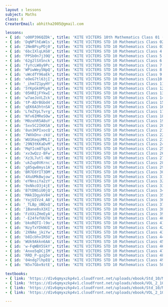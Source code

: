 ```yaml
--- 
layout : lessons 
subject: Maths
class: X
CreaterEmail: abhitha2005@gmail.com

lessons: 
- { id: 'oO0P396QZDk', title: 'KITE VICTERS 10th Mathematics Class 01 (First Bell-ഫസ്റ്റ് ബെല്‍)' }
- { id: 'DqNPlhEaW1s', title: 'KITE VICTERS STD 10 Mathematics Class 02 (First Bell-ഫസ്റ്റ് ബെല്‍)' }
- { id: '2NeBPsyPDj0', title: 'KITE VICTERS STD 10 Mathematics Class 03 (First Bell-ഫസ്റ്റ് ബെല്‍)' }
- { id: '6bcIXlqLKG8', title: 'KITE VICTERS STD 10 Mathematics Class 4 (First Bell-ഫസ്റ്റ് ബെല്‍)' }
- { id: 'PPSb0n7j39Q', title: 'KITE VICTERS STD 10 Mathematics Class 5 (First Bell-ഫസ്റ്റ് ബെല്‍)' }
- { id: '62g2lSXSnck', title: 'KITE VICTERS STD 10 Mathematics Class 6 (First Bell-ഫസ്റ്റ് ബെല്‍)' }
- { id: 'fyYcLW8y9Pc', title: 'KITE VICTERS STD 10 Mathematics Class 7 (First Bell-ഫസ്റ്റ് ബെല്‍)' }
- { id: 'WPiwWey5NpQ', title: 'KITE VICTERS STD 10 Mathematics Class 8 (First Bell-ഫസ്റ്റ് ബെല്‍)' }
- { id: 'uWcdfY96aEk', title: 'KITE VICTERS STD 10 Mathematics Class 9 (First Bell-ഫസ്റ്റ് ബെല്‍)' }
- { id: 'eOeG7tl63jI', title: 'KITE VICTERS STD 10 Mathematics Class10 (First Bell-ഫസ്റ്റ് ബെല്‍)' }
- { id: '_ihm7Z1pyHY', title: 'KITE VICTERS STD 10 Mathematics Class 11 (First Bell-ഫസ്റ്റ് ബെല്‍)' }
- { id: '5YKpGk0PGyA', title: 'KITE VICTERS STD 10 Mathematics Class 12 (First Bell-ഫസ്റ്റ് ബെല്‍)' }
- { id: '05HRIjFYkwI', title: 'KITE VICTERS STD 10 Mathematics Class 13 (First Bell-ഫസ്റ്റ് ബെല്‍)' }
- { id: 'w7aeJoVLZck', title: 'KITE VICTERS STD 10 Mathematics Class 14 (First Bell-ഫസ്റ്റ് ബെല്‍)' }
- { id: 'tP-ADrBGbd4', title: 'KITE VICTERS STD 10 Mathematics Class 15 (First Bell-ഫസ്റ്റ് ബെല്‍)' }
- { id: 'qEK6A3htnSA', title: 'KITE VICTERS STD 10 Mathematics Class 16 (First Bell-ഫസ്റ്റ് ബെല്‍)' }
- { id: 'LfmZYpLTvrg', title: 'KITE VICTERS STD 10 Mathematics Class 17 (First Bell-ഫസ്റ്റ് ബെല്‍)' }
- { id: 'Nfv6IMReSOw', title: 'KITE VICTERS STD 10 Mathematics Class 18 (First Bell-ഫസ്റ്റ് ബെല്‍)' }
- { id: 'M0zohR5A8uY', title: 'KITE VICTERS STD 10 Mathematics Class 19 (First Bell-ഫസ്റ്റ് ബെല്‍)' }
- { id: '5xv5C2IHXSA', title: 'KITE VICTERS STD 10 Mathematics Class 20 (First Bell-ഫസ്റ്റ് ബെല്‍)' }
- { id: '8un3KPIxocQ', title: 'KITE VICTERS STD 10 Mathematics Class 21(First Bell-ഫസ്റ്റ് ബെല്‍)' }
- { id: '7WXkDnv-zkU', title: 'KITE VICTERS STD 10 Mathematics Class 22 (First Bell-ഫസ്റ്റ് ബെല്‍)' }
- { id: 'WU1KeqiMMLI', title: 'KITE VICTERS STD 10 Mathematics Class 23 (First Bell-ഫസ്റ്റ് ബെല്‍)' }
- { id: '29N3tKKaDvM', title: 'KITE VICTERS STD 10 Mathematics Class 24 (First Bell-ഫസ്റ്റ് ബെല്‍)' }
- { id: 'MqYIcm8Tqzk', title: 'KITE VICTERS STD 10 Mathematics Class 25 (First Bell-ഫസ്റ്റ് ബെല്‍)' }
- { id: 'xv3wQzz-BFw', title: 'KITE VICTERS STD 10 Mathematics Class 26 (First Bell-ഫസ്റ്റ് ബെല്‍)' }
- { id: 'Xz3L7utl-NU', title: 'KITE VICTERS STD 10 Mathematics Class 27 (First Bell-ഫസ്റ്റ് ബെല്‍)' }
- { id: 'ukZup0VKrnc', title: 'KITE VICTERS STD 10 Mathematics Class 28 (First Bell-ഫസ്റ്റ് ബെല്‍)' }
- { id: 'g85qw8mys1A', title: 'KITE VICTERS STD 10 Mathematics Class 29 (First Bell-ഫസ്റ്റ് ബെല്‍)' }
- { id: 'BR7E6YIT3DM', title: 'KITE VICTERS STD 10 Mathematics Class 30 (First Bell-ഫസ്റ്റ് ബെല്‍)' }
- { id: '4XuUMkBwjow', title: 'KITE VICTERS STD 10 Mathematics Class 31 (First Bell-ഫസ്റ്റ് ബെല്‍)' }
- { id: 'eYNnsiYa2zY', title: 'KITE VICTERS STD 10 Mathematics Class 32 (First Bell-ഫസ്റ്റ് ബെല്‍)' }
- { id: '9xNkcO3j4jE', title: 'KITE VICTERS STD 10 Mathematics Class 33 (First Bell-ഫസ്റ്റ് ബെല്‍)' }
- { id: 'B7tDNSiU0jQ', title: 'KITE VICTERS STD 10 Mathematics Class 34 (First Bell-ഫസ്റ്റ് ബെല്‍)' }
- { id: 'MAkIDgykV84', title: 'KITE VICTERS STD 10 Mathematics Class 35 (First Bell-ഫസ്റ്റ് ബെല്‍)' }
- { id: 'YojUIVz4_A8', title: 'KITE VICTERS STD 10 Mathematics Class 36 (First Bell-ഫസ്റ്റ് ബെല്‍)' }
- { id: '_TLBp_UBQsQ', title: 'KITE VICTERS STD 10 Mathematics Class 37 (First Bell-ഫസ്റ്റ് ബെല്‍)' }
- { id: '1Bane8sX3XI', title: 'KITE VICTERS STD 10 Mathematics Class 38 (First Bell-ഫസ്റ്റ് ബെല്‍)' }
- { id: 'FzXXiZHeEyA', title: 'KITE VICTERS STD 10 Mathematics Class 39 (First Bell-ഫസ്റ്റ് ബെല്‍)' }
- { id: '-E24fefUU7A', title: 'KITE VICTERS STD 10 Mathematics Class 40(First Bell-ഫസ്റ്റ് ബെല്‍)' }
- { id: 'bkoRQTI-l9o', title: 'KITE VICTERS STD 10 Mathematics Class 41 (First Bell-ഫസ്റ്റ് ബെല്‍)' }
- { id: 'NzyTxYDkNUI', title: 'KITE VICTERS STD 10 Mathematics Class 42 (First Bell-ഫസ്റ്റ് ബെല്‍)' }
- { id: '2XNAe_jkiYw', title: 'KITE VICTERS STD 10 Mathematics Class 43 (First Bell-ഫസ്റ്റ് ബെല്‍)' }
- { id: 'b8IcbhvIR5U', title: 'KITE VICTERS STD 10 Mathematics Class 44 (First Bell-ഫസ്റ്റ് ബെല്‍)' }
- { id: 'WUk9Akkn6AA', title: 'KITE VICTERS STD 10 Mathematics Class 45 (First Bell-ഫസ്റ്റ് ബെല്‍)' }
- { id: 'w-FqWBX5SkY', title: 'KITE VICTERS STD 10 Mathematics Class 46 (First Bell-ഫസ്റ്റ് ബെല്‍)' }
- { id: 'Anxo5qDCjIM', title: 'KITE VICTERS STD 10 Mathematics Class 47 (First Bell-ഫസ്റ്റ് ബെല്‍)' }
- { id: 'RRD_P-gzg5o', title: 'KITE VICTERS STD 10 Mathematics Class 48 (First Bell-ഫസ്റ്റ് ബെല്‍)' }
- { id: '04ndg7lhpEQ', title: 'KITE VICTERS STD 10 Mathematics Class 49 (First Bell-ഫസ്റ്റ് ബെല്‍)' }
- { id: 'N5v7Gbx9ztE', title: 'KITE VICTERS STD 10 Mathematics Class 50 (First Bell-ഫസ്റ്റ് ബെല്‍)' }

textbooks:
- { link: 'https://d1v6qmyxzkp4v1.cloudfront.net/uploads/ebook/Std_10/Mathematics_Eng_1/Mathematics_Eng_1.pdf', title: 'Maths Part -1' , medium: 'English' }
- { link: 'https://d1v6qmyxzkp4v1.cloudfront.net/uploads/ebook/VOL_2_10/Maths_English_2/Maths_English_2.pdf', title: 'Maths Part -2' , medium: 'English' }
- { link: 'https://d1v6qmyxzkp4v1.cloudfront.net/uploads/ebook/Std_10/Mathematics_Mal_1/Mathematics_Mal_1.pdf', title: 'Maths Part -1' , medium: 'Malayalam' }
- { link: 'https://d1v6qmyxzkp4v1.cloudfront.net/uploads/ebook/VOL_2_10/Maths_Malayalam_2/Maths_Malayalam_2.pdf', title: 'Maths Part -2' , medium: 'Malayalam' }

---
```

